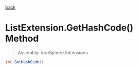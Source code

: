 ﻿

[back](/IronSphere.Extensions/types/ListExtension)

# ListExtension.GetHashCode() Method

> Assembly: IronSphere.Extensions

```csharp
int GetHashCode()
```



 